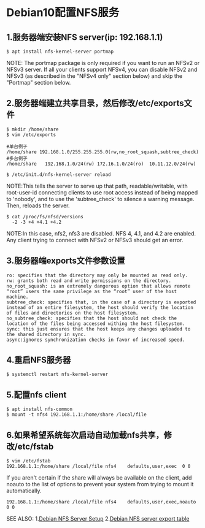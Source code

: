 # Debian10配置NFS服务

## 1.服务器端安装NFS server(ip: 192.168.1.1)
```
$ apt install nfs-kernel-server portmap
```
NOTE: The portmap package is only required if you want to run an NFSv2 or NFSv3 server. If all your clients support NFSv4, you can disable NFSv2 and NFSv3 (as described in the "NFSv4 only" section below) and skip the "Portmap" section below.
## 2.服务器端建立共享目录，然后修改/etc/exports文件
```
$ mkdir /home/share
$ vim /etc/exports

#单台例子
/home/share 192.168.1.0/255.255.255.0(rw,no_root_squash,subtree_check) 
#多台例子
/home/share   192.168.1.0/24(rw) 172.16.1.0/24(ro)  10.11.12.0/24(rw)

$ /etc/init.d/nfs-kernel-server reload
```
NOTE:This tells the server to serve up that path, readable/writable, with root-user-id connecting clients to use root access instead of being mapped to 'nobody', and to use the 'subtree_check' to silence a warning message. Then, reloads the server.

```
$ cat /proc/fs/nfsd/versions
  -2 -3 +4 +4.1 +4.2
```
NOTE:In this case, nfs2, nfs3 are disabled. NFS 4, 4.1, and 4.2 are enabled.  Any client trying to connect with NFSv2 or NFSv3 should get an error.
## 3.服务器端exports文件参数设置
```
ro: specifies that the directory may only be mounted as read only.
rw: grants both read and write permissions on the directory.
no_root_squash: is an extremely dangerous option that allows remote “root” users the same privilege as the “root” user of the host machine.
subtree_check: specifies that, in the case of a directory is exported instead of an entire filesystem, the host should verify the location of files and directories on the host filesystem.
no_subtree_check: specifies that the host should not check the location of the files being accessed withing the host filesystem.
sync: this just ensures that the host keeps any changes uploaded to the shared directory in sync.
async:ignores synchronization checks in favor of increased speed.
```
## 4.重启NFS服务器
```
$ systemctl restart nfs-kernel-server
```
## 5.配置nfs client
```
$ apt install nfs-common
$ mount -t nfs4 192.168.1.1:/home/share /local/file
```
## 6.如果希望系统每次启动自动加载nfs共享，修改/etc/fstab 
```
$ vim /etc/fstab
192.168.1.1:/home/share	/local/file	nfs4	defaults,user,exec	0 0
```
If you aren't certain if the share will always be available on the client, add noauto to the list of options to prevent your system from trying to mount it automatically.
```
192.168.1.1:/home/share	/local/file	nfs4	defaults,user,exec,noauto	0 0
```


SEE ALSO:
1.[Debian NFS Server Setup](https://wiki.debian.org/NFSServerSetup)
2.[Debian NFS server export table](https://manpages.debian.org/buster/nfs-kernel-server/exports.5.en.html)
